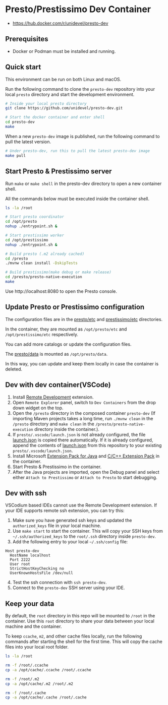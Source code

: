# Presto/Prestissimo Dev Container

* https://hub.docker.com/r/unidevel/presto-dev

## Prerequisites

* Docker or Podman must be installed and running.

## Quick start

This environment can be run on both Linux and macOS.

Run the following command to clone the `presto-dev` repository into your local `presto` directory and start the development environment.

```sh
# Inside your local presto directory
git clone https://github.com/unidevel/presto-dev.git

# Start the docker container and enter shell
cd presto-dev
make
```

When a new `presto-dev` image is published, run the following command to pull the latest version.

```sh
# Under presto-dev, run this to pull the latest presto-dev image
make pull
```

## Start Presto & Prestissimo server

Run `make` or `make shell` in the presto-dev directory to open a new container shell.

All the commands below must be executed inside the container shell.

```sh
ls -la /root

# Start presto coordinator
cd /opt/presto
nohup ./entrypoint.sh &

# Start prestissimo worker
cd /opt/prestissimo
nohup ./entrypoint.sh &

# Build presto (.m2 already cached)
cd /presto
./mvnw clean install -DskipTests

# Build prestissimo(make debug or make release)
cd /presto/presto-native-execution
make
```

Use http://localhost:8080 to open the Presto console.

## Update Presto or Prestissimo configuration

The configuration files are in the [presto/etc](https://github.com/unidevel/presto-dev/tree/main/presto/etc) and [prestissimo/etc](https://github.com/unidevel/presto-dev/tree/main/prestissimo/etc) directories.

In the container, they are mounted as `/opt/presto/etc` and `/opt/prestissimo/etc` respectively.

You can add more catalogs or update the configuration files.

The [presto/data](https://github.com/unidevel/presto-dev/tree/main/presto/data) is mounted as `/opt/presto/data`.

In this way, you can update and keep them locally in case the container is deleted.

## Dev with dev container(VSCode)

1. Install [Remote Development](https://marketplace.visualstudio.com/items?itemName=ms-vscode-remote.vscode-remote-extensionpack) extension.
2. Open `Remote Explorer` panel, switch to `Dev Containers` from the drop down widget on the top.
3. Open the `/presto` directory in the composed container `presto-dev` (If importing Maven projects takes a long time, run `./mvnw clean` in the `/presto` directory and `make clean` in the `/presto/presto-native-execution` directory inside the container.).
4. If `presto/.vscode/launch.json` is not already configured, the file [launch.json](https://github.com/unidevel/presto-dev/tree/main/launch.json) is copied there automatically. If it is already configured, append the contents of [launch.json](https://github.com/unidevel/presto-dev/tree/main/launch.json) from this repository to your existing `presto/.vscode/launch.json`.
5. Install Microsoft [Extension Pack for Java](https://marketplace.visualstudio.com/items?itemName=vscjava.vscode-java-pack) and [C/C++ Extension Pack](https://marketplace.visualstudio.com/items?itemName=ms-vscode.cpptools-extension-pack) in the container.
6. Start Presto & Prestissimo in the container.
7. After the Java projects are imported, open the Debug panel and select either `Attach to Prestissimo` or `Attach to Presto` to start debugging.

## Dev with ssh

VSCodium based IDEs cannot use the Remote Development extension. If your IDE supports remote ssh extension, you can try this:

1. Make sure you have generated ssh keys and updated the `authorized_keys` file in your local machine.
2. Use `make start` to start the container. This will copy your SSH keys from `~/.ssh/authorized_keys` to the `root/.ssh` directory inside `presto-dev`.
3. Add the following entry to your local `~/.ssh/config` file:
```
Host presto-dev
  HostName localhost
  Port 2222
  User root
  StrictHostKeyChecking no
  UserKnownHostsFile /dev/null
```
4. Test the ssh connection with `ssh presto-dev`.
5. Connect to the `presto-dev` SSH server using your IDE.

## Keep your data

By default, the `root` directory in this repo will be mounted to `/root` in the container. Use this `root` directory to share your data between your local machine and the container.

To keep `ccache`, `m2`, and other cache files locally, run the following commands after starting the shell for the first time. This will copy the cache files into your local root folder.

```sh
ls -la /root

rm -f /root/.ccache
cp -a /opt/cache/.ccache /root/.ccache

rm -f /root/.m2
cp -a /opt/cache/.m2 /root/.m2

rm -f /root/.cache
cp -a /opt/cache/.cache /root/.cache
```

